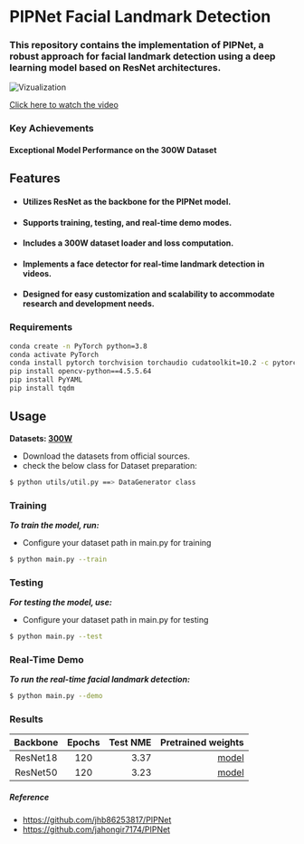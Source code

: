 # PIPNet Facial Landmark Detection

### This repository contains the implementation of PIPNet, a robust approach for facial landmark detection using a deep learning model based on ResNet architectures.
![Vizualization](https://github.com/Shohruh72/PIPNet/blob/main/outputs/result.gif)

[Click here to watch the video](https://www.youtube.com/watch?v=cxi1WQr-HKE)


### Key Achievements
#### Exceptional Model Performance on the 300W Dataset

## Features
* #### Utilizes ResNet as the backbone for the PIPNet model.
* #### Supports training, testing, and real-time demo modes.
* #### Includes a 300W dataset loader and loss computation.
* #### Implements a face detector for real-time landmark detection in videos.
* #### Designed for easy customization and scalability to accommodate research and development needs.
          
### Requirements
```bash
conda create -n PyTorch python=3.8
conda activate PyTorch
conda install pytorch torchvision torchaudio cudatoolkit=10.2 -c pytorch-lts
pip install opencv-python==4.5.5.64
pip install PyYAML
pip install tqdm
```           
## Usage
**Datasets: [300W](https://ibug.doc.ic.ac.uk/resources/facial-point-annotations/)**
* Download the datasets from official sources.
* check the below class for Dataset preparation:
```bash
$ python utils/util.py ==> DataGenerator class
```

### Training
_**To train the model, run:**_
* Configure your dataset path in main.py for training

```bash
$ python main.py --train
```
### Testing
_**For testing the model, use:**_
* Configure your dataset path in main.py for testing

```bash
$ python main.py --test
```

### Real-Time Demo
**_To run the real-time facial landmark detection:_**
```bash
$ python main.py --demo
```
### Results
| Backbone  | Epochs | Test NME |                                                                 Pretrained weights |
|:---------:|:------:|---------:|-----------------------------------------------------------------------------------:|
| ResNet18  |   120  |     3.37 |  [model](https://github.com/Shohruh72/PIPNet/releases/download/v1.0.0/best.pt) |
| ResNet50  |   120  |     3.23 |  [model](https://github.com/Shohruh72/PIPNet/releases/download/v1.0.0/best_50.pt) |
 

##### Reference
* https://github.com/jhb86253817/PIPNet
* https://github.com/jahongir7174/PIPNet
